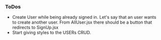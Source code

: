 ### ToDos ###
- Create User while being already signed in. Let's say that an user wants to create another user. From AllUser.jsx there should be a button that redirects to SignUp.jsx
- Start giving styles to the USERs CRUD.